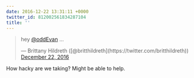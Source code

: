 ```yaml
---
date: 2016-12-22 13:31:11 +0000
twitter_id: 812002561834287104
title: ''
---
```


<blockquote class="twitter-tweet"><p lang="und" dir="ltr">hey <a href="https://twitter.com/oddEvan?ref_src=twsrc%5Etfw">@oddEvan</a> ...</p>&mdash; Brittany Hildreth ([@britthildreth](https://twitter.com/britthildreth)) <a href="https://twitter.com/britthildreth/status/812002141963329536?ref_src=twsrc%5Etfw">December 22, 2016</a></blockquote>
<script async src="https://platform.twitter.com/widgets.js" charset="utf-8"></script>

How hacky are we taking? Might be able to help.
